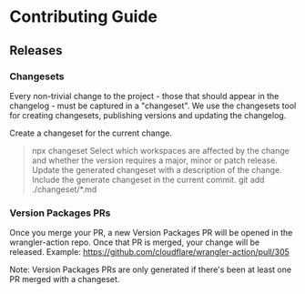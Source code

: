 # Contributing Guide

## Releases

### Changesets

Every non-trivial change to the project - those that should appear in the changelog - must be captured in a "changeset". We use the changesets tool for creating changesets, publishing versions and updating the changelog.

Create a changeset for the current change.

> npx changeset
> Select which workspaces are affected by the change and whether the version requires a major, minor or patch release.
> Update the generated changeset with a description of the change.
> Include the generate changeset in the current commit.
> git add ./changeset/\*.md

### Version Packages PRs

Once you merge your PR, a new Version Packages PR will be opened in the wrangler-action repo. Once that PR is merged, your change will be released. Example: https://github.com/cloudflare/wrangler-action/pull/305

Note: Version Packages PRs are only generated if there's been at least one PR merged with a changeset.
